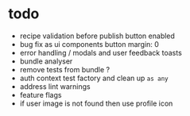 # todo

- recipe validation before publish button enabled
- bug fix as ui components button margin: 0
- error handling / modals and user feedback toasts
- bundle analyser
- remove tests from bundle ?
- auth context test factory and clean up `as any`
- address lint warnings
- feature flags
- if user image is not found then use profile icon

